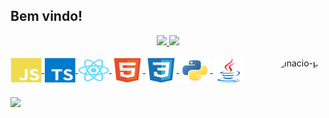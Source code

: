## Bem vindo!
<div align="center">
  <a href="https://github.com/inaciozacko">
  <img height="180em" src="https://github-readme-stats.vercel.app/api?username=inaciozacko&show_icons=true&theme=dracula&include_all_commits=true&count_private=true"/>
  <img height="180em" src="https://github-readme-stats.vercel.app/api/top-langs/?username=inaciozacko&layout=compact&langs_count=7&theme=dracula"/>
</div>
<div style="display: inline_block"><br>
  <img align="center" alt="Inacio-Js" height="40" width="50" src="https://raw.githubusercontent.com/devicons/devicon/master/icons/javascript/javascript-plain.svg">
  <img align="center" alt="Inacio-Ts" height="40" width="50" src="https://raw.githubusercontent.com/devicons/devicon/master/icons/typescript/typescript-plain.svg">
  <img align="center" alt="Inacio-React" height="40" width="50" src="https://raw.githubusercontent.com/devicons/devicon/master/icons/react/react-original.svg">
  <img align="center" alt="Inacio-HTML" height="40" width="50" src="https://raw.githubusercontent.com/devicons/devicon/master/icons/html5/html5-original.svg">
  <img align="center" alt="Inacio-CSS" height="40" width="50" src="https://raw.githubusercontent.com/devicons/devicon/master/icons/css3/css3-original.svg">
  <img align="center" alt="Inacio-Python" height="40" width="50" src="https://raw.githubusercontent.com/devicons/devicon/master/icons/python/python-original.svg">
  <img align="center" alt="Inacio-Csharp" height="40" width="50" src="https://raw.githubusercontent.com/devicons/devicon/master/icons/java/java-original.svg">
  <a href="https://mail.google.com/mail/u/0/#inbox?compose=CllgCHrfSnJxbpbJTLVWmTQvjmQNxfMJskvQNSsWHHnTZXZXSzzLKgnClcVkfDfVVQCdRBGtjVq"><img align="right" alt="Inacio-pic" height="100" style="border-radius:50px;" src="https://lh3.googleusercontent.com/ogw/AOh-ky3-PG5oVXXXF88FHchsLLmkgoAHhxgZmmNl7mASdQ=s300-c-mo"></a>
</div>
  
  ###
 
<div> 
  <a href="https://instagram.com/inaciovitkoski" target="_blank"><img src="https://img.shields.io/badge/-Instagram-%23E4405F?style=for-the-badge&logo=instagram&logoColor=white" target="_blank"></a>
</div>
